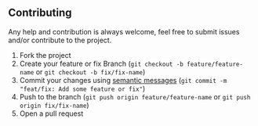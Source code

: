 ## Contributing

Any help and contribution is always welcome, feel free to submit issues and/or contribute to the project.

1. Fork the project
2. Create your feature or fix Branch (`git checkout -b feature/feature-name` or `git checkout -b fix/fix-name`)
3. Commit your changes using [semantic messages](https://www.conventionalcommits.org/) (`git commit -m "feat/fix: Add some feature or fix"`)
4. Push to the branch (`git push origin feature/feature-name` or `git push origin fix/fix-name`)
5. Open a pull request